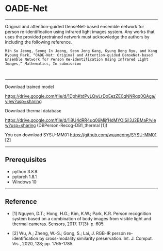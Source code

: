 # OADE-Net
-----------------------------------------------------------------------------------------------------------------------------
Original and attention-guided DenseNet-based ensemble network for person re-identification using infrared light images system. Any works that uses the provided pretrained network must acknowledge the authors by including the following reference.

    Min Su Jeong, Seong In Jeong, Seon Jong Kang, Kyung Bong Ryu, and Kang Ryoung Park, “OADE-Net: Original and Attention-guided DenseNet-based Ensemble Network for Person Re-identification Using Infrared Light Images,” Mathematics, In submission 
    
<br>

-----------------------------------------------------------------------------------------------------------------------------

Download trained model

https://drive.google.com/file/d/1DphKtdPyLQwLrDoEezZE0qNNRqq0QAga/view?usp=sharing

Download thermal database

https://drive.google.com/file/d/1i8U4dRR4uq06MijfHdMYOISjl3J2BMaP/view?usp=sharing (DBPerson-Recog-DB1_thermal [1])

You can download SYSU-MM01 https://github.com/wuancong/SYSU-MM01 [2]

-----------------------------------------------------------------------------------------------------------------------------

## Prerequisites

- python 3.8.8 
- pytorch 1.8.1
- Windows 10

-----------------------------------------------------------------------------------------------------------------------------

## Reference


- [1] Nguyen, D.T.; Hong, H.G.; Kim, K.W.; Park, K.R. Person recognition system based on a combination of body images from visible light and thermal cameras. Sensors, 2017. 17(3): p. 605.

- [2] Wu, A.; Zheng, W.-S.; Gong, S.; Lai, J. RGB-IR person re-identification by cross-modality similarity preservation. Int. J. Comput. Vis., 2020, 128; pp. 1765-1785.
